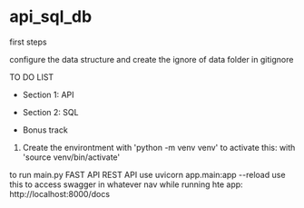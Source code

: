 # api_sql_db

first steps

configure the data structure and create the ignore of data folder in gitignore

TO DO LIST

- Section 1: API

- Section 2: SQL

- Bonus track

1. Create the environtment with
 'python -m venv venv'
 to activate this: with 'source venv/bin/activate'

to run main.py FAST API REST API use
 uvicorn app.main:app --reload
use this to access swagger in whatever nav while running hte app:
 http://localhost:8000/docs